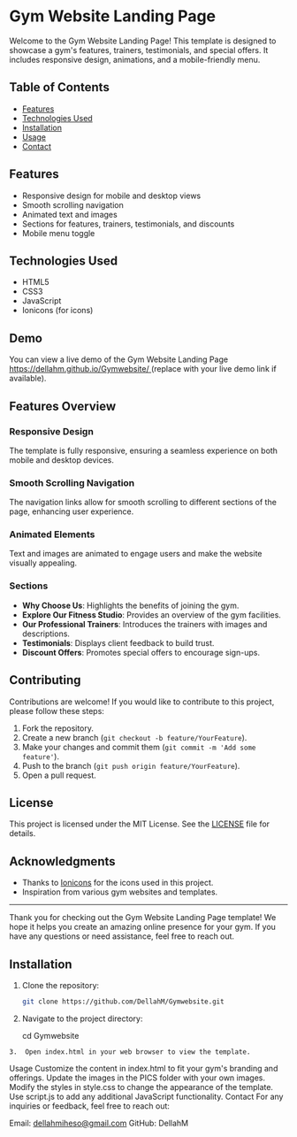 # Gym Website Landing Page

Welcome to the Gym Website Landing Page! This template is designed to showcase a gym's features, trainers, testimonials, and special offers. It includes responsive design, animations, and a mobile-friendly menu.

## Table of Contents

- [Features](#features)
- [Technologies Used](#technologies-used)
- [Installation](#installation)
- [Usage](#usage)
- [Contact](#contact)

## Features

- Responsive design for mobile and desktop views
- Smooth scrolling navigation
- Animated text and images
- Sections for features, trainers, testimonials, and discounts
- Mobile menu toggle

## Technologies Used

- HTML5
- CSS3
- JavaScript
- Ionicons (for icons)




## Demo

You can view a live demo of the Gym Website Landing Page [https://dellahm.github.io/Gymwebsite/ ](#) (replace with your live demo link if available).

## Features Overview

### Responsive Design
The template is fully responsive, ensuring a seamless experience on both mobile and desktop devices.

### Smooth Scrolling Navigation
The navigation links allow for smooth scrolling to different sections of the page, enhancing user experience.

### Animated Elements
Text and images are animated to engage users and make the website visually appealing.

### Sections
- **Why Choose Us**: Highlights the benefits of joining the gym.
- **Explore Our Fitness Studio**: Provides an overview of the gym facilities.
- **Our Professional Trainers**: Introduces the trainers with images and descriptions.
- **Testimonials**: Displays client feedback to build trust.
- **Discount Offers**: Promotes special offers to encourage sign-ups.

## Contributing

Contributions are welcome! If you would like to contribute to this project, please follow these steps:

1. Fork the repository.
2. Create a new branch (`git checkout -b feature/YourFeature`).
3. Make your changes and commit them (`git commit -m 'Add some feature'`).
4. Push to the branch (`git push origin feature/YourFeature`).
5. Open a pull request.

## License

This project is licensed under the MIT License. See the [LICENSE](LENSE) file for details.

## Acknowledgments

- Thanks to [Ionicons](https://ionicons.com/) for the icons used in this project.
- Inspiration from various gym websites and templates.

---

Thank you for checking out the Gym Website Landing Page template! We hope it helps you create an amazing online presence for your gym. If you have any questions or need assistance, feel free to reach out.



## Installation

1. Clone the repository:
   ```bash
   git clone https://github.com/DellahM/Gymwebsite.git
  2. Navigate to the project directory:

      cd Gymwebsite

    3.  Open index.html in your web browser to view the template.

Usage
Customize the content in index.html to fit your gym's branding and offerings.
Update the images in the PICS folder with your own images.
Modify the styles in style.css to change the appearance of the template.
Use script.js to add any additional JavaScript functionality.
Contact
For any inquiries or feedback, feel free to reach out:

Email: dellahmiheso@gmail.com
GitHub: DellahM